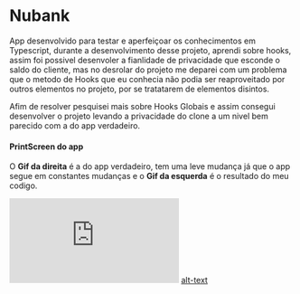 # Nubank
App desenvolvido para testar e aperfeiçoar os conhecimentos em Typescript, durante a desenvolvimento desse projeto, aprendi sobre hooks,
assim foi possivel desenvoler a fianlidade de privacidade que esconde o saldo do cliente, mas no desrolar do projeto me deparei com um problema
que o metodo de Hooks que eu conhecia não podia ser reaproveitado por outros elementos no projeto, por se tratatarem de elementos disintos.

Afim de resolver pesquisei mais sobre Hooks Globais e assim consegui desenvolver o projeto levando a privacidade do clone a um nivel bem parecido
com a do app verdadeiro.

#### PrintScreen do app

O **Gif da direita** é a do app verdadeiro, tem uma leve mudança já que o app segue em constantes mudanças e o **Gif da esquerda** é o resultado do meu codigo.

![alt-text](https://www.tecmundo.com.br/internet/219225-gif-descubra-usar-o-formato.html)            [alt-text](https://www.tecmundo.com.br/internet/219225-gif-descubra-usar-o-formato.html)

